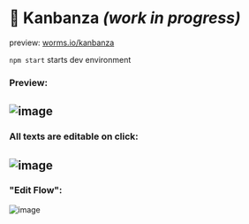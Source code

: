 # 🍁 Kanbanza *(work in progress)*

preview: [worms.io/kanbanza](http://worms.io/kanbanza)

`npm start` starts dev environment

### Preview:  
![image](https://user-images.githubusercontent.com/7863230/116961361-878b3680-ac79-11eb-8f82-0de9fafc8cd4.png)
---
### All texts are editable on click:  
![image](https://user-images.githubusercontent.com/7863230/116961447-bd301f80-ac79-11eb-99ee-3ec9bdcbab8c.png)
---
### "Edit Flow":  
![image](https://user-images.githubusercontent.com/7863230/116961530-f36d9f00-ac79-11eb-8eb3-c918f1aa7173.png)
